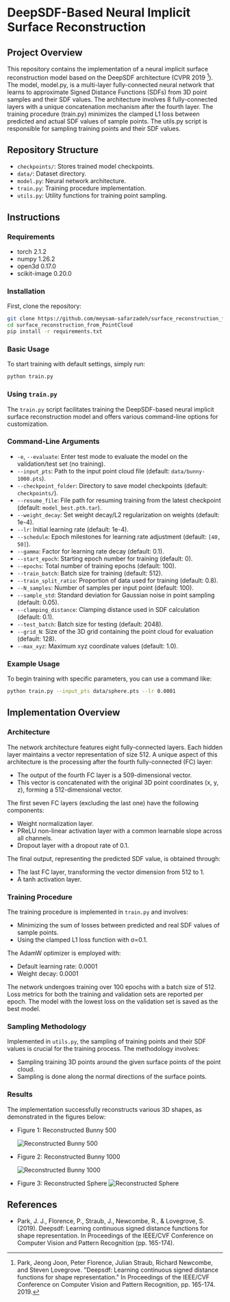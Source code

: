 # DeepSDF-Based Neural Implicit Surface Reconstruction

## Project Overview

This repository contains the implementation of a neural implicit surface reconstruction model based on the DeepSDF architecture (CVPR 2019 [^1]). The model, model.py, is a multi-layer fully-connected neural network that learns to approximate Signed Distance Functions (SDFs) from 3D point samples and their SDF values. The architecture involves 8 fully-connected layers with a unique concatenation mechanism after the fourth layer. The training procedure (train.py) minimizes the clamped L1 loss between predicted and actual SDF values of sample points. The utils.py script is responsible for sampling training points and their SDF values.



[^1]: Park, Jeong Joon, Peter Florence, Julian Straub, Richard Newcombe, and Steven Lovegrove. "Deepsdf: Learning continuous signed distance functions for shape representation." In Proceedings of the IEEE/CVF Conference on Computer Vision and Pattern Recognition, pp. 165-174. 2019.



## Repository Structure

- `checkpoints/`: Stores trained model checkpoints.
- `data/`: Dataset directory.
- `model.py`: Neural network architecture.
- `train.py`: Training procedure implementation.
- `utils.py`: Utility functions for training point sampling.

## Instructions

### Requirements

- torch 2.1.2
- numpy 1.26.2
- open3d 0.17.0
- scikit-image 0.20.0

### Installation

First, clone the repository:

```bash
git clone https://github.com/meysam-safarzadeh/surface_reconstruction_from_PointCloud.git
cd surface_reconstruction_from_PointCloud
pip install -r requirements.txt
```


### Basic Usage

To start training with default settings, simply run:

```bash
python train.py
```

### Using `train.py`

The `train.py` script facilitates training the DeepSDF-based neural implicit surface reconstruction model and offers various command-line options for customization.

### Command-Line Arguments

- `-e`, `--evaluate`: Enter test mode to evaluate the model on the validation/test set (no training).
- `--input_pts`: Path to the input point cloud file (default: `data/bunny-1000.pts`).
- `--checkpoint_folder`: Directory to save model checkpoints (default: `checkpoints/`).
- `--resume_file`: File path for resuming training from the latest checkpoint (default: `model_best.pth.tar`).
- `--weight_decay`: Set weight decay/L2 regularization on weights (default: 1e-4).
- `--lr`: Initial learning rate (default: 1e-4).
- `--schedule`: Epoch milestones for learning rate adjustment (default: `[40, 50]`).
- `--gamma`: Factor for learning rate decay (default: 0.1).
- `--start_epoch`: Starting epoch number for training (default: 0).
- `--epochs`: Total number of training epochs (default: 100).
- `--train_batch`: Batch size for training (default: 512).
- `--train_split_ratio`: Proportion of data used for training (default: 0.8).
- `--N_samples`: Number of samples per input point (default: 100).
- `--sample_std`: Standard deviation for Gaussian noise in point sampling (default: 0.05).
- `--clamping_distance`: Clamping distance used in SDF calculation (default: 0.1).
- `--test_batch`: Batch size for testing (default: 2048).
- `--grid_N`: Size of the 3D grid containing the point cloud for evaluation (default: 128).
- `--max_xyz`: Maximum xyz coordinate values (default: 1.0).

### Example Usage

To begin training with specific parameters, you can use a command like:

```bash
python train.py --input_pts data/sphere.pts --lr 0.0001
```

## Implementation Overview

### Architecture

The network architecture features eight fully-connected layers. Each hidden layer maintains a vector representation of size 512. A unique aspect of this architecture is the processing after the fourth fully-connected (FC) layer:

- The output of the fourth FC layer is a 509-dimensional vector.
- This vector is concatenated with the original 3D point coordinates (x, y, z), forming a 512-dimensional vector.

The first seven FC layers (excluding the last one) have the following components:

- Weight normalization layer.
- PReLU non-linear activation layer with a common learnable slope across all channels.
- Dropout layer with a dropout rate of 0.1.

The final output, representing the predicted SDF value, is obtained through:

- The last FC layer, transforming the vector dimension from 512 to 1.
- A tanh activation layer.

### Training Procedure

The training procedure is implemented in `train.py` and involves:

- Minimizing the sum of losses between predicted and real SDF values of sample points.
- Using the clamped L1 loss function with σ=0.1.

The AdamW optimizer is employed with:

- Default learning rate: 0.0001
- Weight decay: 0.0001

The network undergoes training over 100 epochs with a batch size of 512. Loss metrics for both the training and validation sets are reported per epoch. The model with the lowest loss on the validation set is saved as the best model.

### Sampling Methodology

Implemented in `utils.py`, the sampling of training points and their SDF values is crucial for the training process. The methodology involves:

- Sampling training 3D points around the given surface points of the point cloud.
- Sampling is done along the normal directions of the surface points.

### Results

The implementation successfully reconstructs various 3D shapes, as demonstrated in the figures below:

- Figure 1: Reconstructed Bunny 500

  ![Reconstructed Bunny 500](images/bunny_500.jpg)


- Figure 2: Reconstructed Bunny 1000

  ![Reconstructed Bunny 1000](images/bunny_1000.jpg)

  
- Figure 3: Reconstructed Sphere
  ![Reconstructed Sphere](images/sphere.jpg)


## References

- Park, J. J., Florence, P., Straub, J., Newcombe, R., & Lovegrove, S. (2019). Deepsdf: Learning continuous signed distance functions for shape representation. In Proceedings of the IEEE/CVF Conference on Computer Vision and Pattern Recognition (pp. 165-174).

